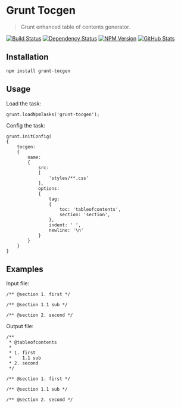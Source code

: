 Grunt Tocgen
============

> Grunt enhanced table of contents generator.

[![Build Status](https://img.shields.io/travis/redaxmedia/grunt-tocgen.svg)](https://travis-ci.org/redaxmedia/grunt-tocgen)
[![Dependency Status](https://gemnasium.com/badges/github.com/redaxmedia/grunt-tocgen.svg)](https://gemnasium.com/github.com/redaxmedia/grunt-tocgen)
[![NPM Version](https://img.shields.io/npm/v/grunt-tocgen.svg)](https://www.npmjs.com/package/grunt-tocgen)
[![GitHub Stats](https://img.shields.io/badge/github-stats-ff5500.svg)](http://githubstats.com/redaxmedia/grunt-tocgen)


Installation
------------

```
npm install grunt-tocgen
```


Usage
-----

Load the task:

```
grunt.loadNpmTasks('grunt-tocgen');
```

Config the task:

```
grunt.initConfig(
{
	tocgen:
	{
		name:
		{
			src:
			[
				'styles/**.css'
			],
			options:
			{
				tag:
				{
					toc: 'tableofcontents',
					section: 'section',
				},
				indent: ' ',
				newline: '\n'
			}
		}
	}
}
```


Examples
--------

Input file:

```
/** @section 1. first */

/** @section 1.1 sub */

/** @section 2. second */
```

Output file:

```
/**
 * @tableofcontents
 *
 * 1. first
 *    1.1 sub
 * 2. second
 */

/** @section 1. first */

/** @section 1.1 sub */

/** @section 2. second */
```
